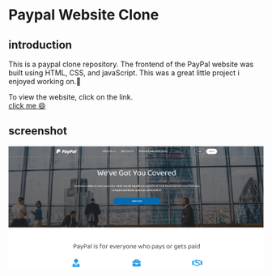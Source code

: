 
# Paypal Website Clone

## introduction
This is a paypal clone repository. The frontend of the PayPal website was built using HTML, CSS, and javaScript. This was a great little project i enjoyed working on.🙂

To view the website, click on the link. <br>
[click me 😄](https://paypalcloneproject.netlify.app) 


## screenshot
![Screenshot](https://github.com/khalidadamu/Paypal-static-website-clone/blob/main/images/paypal%20clone.png)
